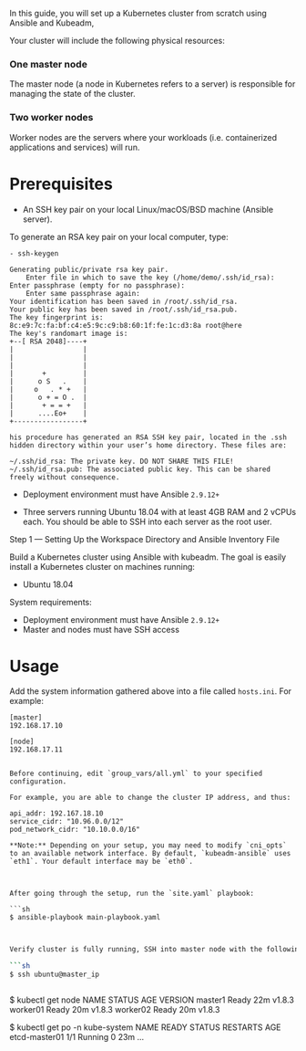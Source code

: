 In this guide, you will set up a Kubernetes cluster from scratch using Ansible and Kubeadm,


Your cluster will include the following physical resources:

### One master node
The master node (a node in Kubernetes refers to a server) is responsible for managing the state of the cluster.

### Two worker nodes
Worker nodes are the servers where your workloads (i.e. containerized applications and services) will run.

# Prerequisites

- An SSH key pair on your local Linux/macOS/BSD machine (Ansible server).
 
To generate an RSA key pair on your local computer, type:


    - ssh-keygen
    
	Generating public/private rsa key pair.
    	Enter file in which to save the key (/home/demo/.ssh/id_rsa):
	Enter passphrase (empty for no passphrase):
    	Enter same passphrase again:
	Your identification has been saved in /root/.ssh/id_rsa.
	Your public key has been saved in /root/.ssh/id_rsa.pub.
	The key fingerprint is:
	8c:e9:7c:fa:bf:c4:e5:9c:c9:b8:60:1f:fe:1c:d3:8a root@here
	The key's randomart image is:
	+--[ RSA 2048]----+
	|                 |
	|                 |
	|                 |
	|       +         |
	|      o S   .    |
	|     o   . * +   |
	|      o + = O .  |
	|       + = = +   |
	|      ....Eo+    |
	+-----------------+
	
	his procedure has generated an RSA SSH key pair, located in the .ssh hidden directory within your user’s home directory. These files are:
	
	~/.ssh/id_rsa: The private key. DO NOT SHARE THIS FILE!
	~/.ssh/id_rsa.pub: The associated public key. This can be shared freely without consequence.
	
- Deployment environment must have Ansible `2.9.12+`

- Three servers running Ubuntu 18.04 with at least 4GB RAM and 2 vCPUs each. You should be able to SSH into each server as the root user.

 
Step 1 — Setting Up the Workspace Directory and Ansible Inventory File


Build a Kubernetes cluster using Ansible with kubeadm. The goal is easily install a Kubernetes cluster on machines running:

  - Ubuntu 18.04
  
  
System requirements:

  - Deployment environment must have Ansible `2.9.12+`
  - Master and nodes must have SSH access

# Usage

Add the system information gathered above into a file called `hosts.ini`. For example:
```
[master]
192.168.17.10

[node]
192.168.17.11

```

```

Before continuing, edit `group_vars/all.yml` to your specified configuration.

For example, you are able to change the cluster IP address, and thus:

api_addr: 192.167.18.10
service_cidr: "10.96.0.0/12"
pod_network_cidr: "10.10.0.0/16"

**Note:** Depending on your setup, you may need to modify `cni_opts` to an available network interface. By default, `kubeadm-ansible` uses `eth1`. Your default interface may be `eth0`.



After going through the setup, run the `site.yaml` playbook:

```sh
$ ansible-playbook main-playbook.yaml

```

```sh


Verify cluster is fully running, SSH into master node with the following command and using kubectl:

```sh
$ ssh ubuntu@master_ip

```

```sh


```
$ kubectl get node
NAME      STATUS    AGE       VERSION
master1   Ready     22m       v1.8.3
worker01  Ready     20m       v1.8.3
worker02  Ready     20m       v1.8.3

$ kubectl get po -n kube-system
NAME                                    READY     STATUS    RESTARTS   AGE
etcd-master01                            1/1       Running   0          23m
...
```
